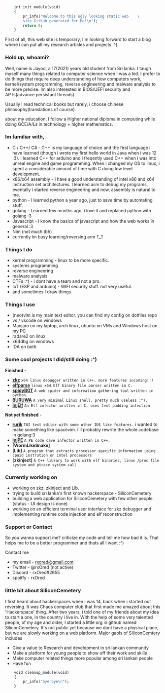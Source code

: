 ```ruby
    int init_module(void)
    {
        pr_info("Welcome to this ugly looking static web    \ 
        site Github generated for Me!\n");
        return 0;
    }
``` 

First of all, this web site is temporary, I'm looking forward to start a blog where i can put all my research articles and projects :^)

### Hold up, whoami?

Well, name is Jayod, a 17(2021) years old student from Sri lanka. I taugh myself many things related to computer science when I was a kid. I prefer to do things that require deep understanding of how computers work, kernel/system programming, reverse engineering and malware analysis to be more precise. Im also interested in BIOS/UEFI security and APTs(advance persistant threads).
 
Usually I read technical books but rarely, i choose chinese philosophy(translations of course).

about my education, I follow a Higher national diploma in computing while doing GCE/A/Ls in technology + higher mathematics. 

### Im familiar with,

- C / C++/ C# - C++ is my language of choice and the first language i have learned (though i wrote my first hello world in Java when i was 12 :3). I learned C++ for arduino and i freqently used C++ when i was into unreal engine and game programming. When i changed my OS to linux, i spent a considerable amount of time with C doing low level development.
- x86/x64 assembly - I have a good understanding of intel x86 and x64 instruction set architectures. I learned asm to debug my programs, eventally i started reverse engineering and now, assembly is natural to me.
- python - I learned python a year ago, just to save time by automating stuff.
- golang - Learned few months ago, i love it and replaced python with golang :3
- Javascript - I know the basics of javascript and how the web works in general :3
- Nim (not much tbh)
- currently im busy learning/reversing arm T_T

### Things I do

- kernel programming - linux to be more specific.
- systems programming
- reverse engineering
- malware analysis
- CTFs :^) - i dont have a team and not a pro. 
- IoT (ESP and arduino) - WIFI security stuff. not very useful.
- and sometimes I draw things

### Things I use
    
- (neo)vim is my main text editor. you can find my config on dotfiles repo
- vs / vscode on windows
- Manjaro on my laptop, arch linux, ubuntu on VMs and Windows host on my PC 
- radare2 on linux
- x64dbg on windows
- IDA on both

### Some cool projects I did/still doing :^)

**Finished** - 
- **[zkz](https://github.com/rxOred/zkz.git)** `x64 linux debugger written in C++. more features incoming!!!`
- **[elfparse](https://github.com/rxOred/elfparse.git)** `linux x64 Elf binary file parser written in C.`
- **[spidyBOT](https://github.com/rxOred/spidyBOT.git)** `A web spider and information gathering tool written in python.`
- **[BURUWA](https://github.com/rxOred/BURUWA.git)** `A very minimal Linux shell. pretty much useless :^).`
- **[InjElf](https://github.com/rxOred/InjElf.git)** `An Elf infector written in C, uses text padding infection`
    
**Not yet finished** - 
- **[rurik](https://github.com/rxOred/rurik.git)** `TUI text editor with some other IDE like features.` i wanted to make something like spacevim. i'll probably rewrite the whole codebase in golang:3
- **[InjPE](https://github.com/rxOred/InjPE.git)** `A PE code cave infector written in C++.`
- **[WormLikeSnake]**
- **[Lib]** `A program that extracts processor specific information using cpuid instrution on intel processors` 
- **[zkinject]** `A C++ library to work with elf binaries, linux /proc file system and ptrace system call`

### Currently working on

- working on zkz, zkinject and Lib.
- trying to build sri lanka's first known hackerspace - SiliconCemetery
- building a web application for SiliconCemetery with few other people (status - UI design is done)
- working on an efficient terminal user interface for zkz debugger and implementing runtime code injection and elf reconstruction
   
### Support or Contact

So you wanna support me? criticize my code and tell me how bad it is. That helps me to be a better programmer and thats all I want :^)

Contact me
- my email - rxored@gmail.com
- Twitter - @rxOred (not active)
- Discord - rxOred#2655
- spoitfy - rxOred
   
### little bit about SiliconCemetery
    
I first heard about hackerspaces when i was 14, back when i started out reversing. It was Chaos computer club that first made me amazed about this 'Hackerspace' thing. After two years, i told one of my friends about my idea to start a one, in the country i live in. With the help of some very talented people, of my age and older, I started a little org in github named SiliconCemetery. It's not public yet because we dont have a physical place, but we are slowly working on a web platform. Major gaols of SiliconCemtery includes

- Give a value to Research and development in sri lankan community
- Make a platform for young people to show off their work and skills
- Make computer related things more popular among sri lankan people
- Have fun


 

```ruby
    void cleanup_module(void)
    {
        pr_info("bye bye\n");    
    }
```
